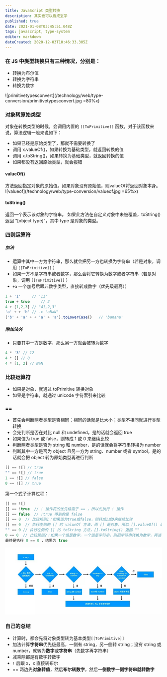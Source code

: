 ```yaml
---
title: JavaScript 类型转换
description: 其实也可以看成玄学
published: true
date: 2021-01-08T03:45:51.048Z
tags: javascript, type-system
editor: markdown
dateCreated: 2020-12-03T10:46:33.305Z
---
```


### 在 JS 中类型转换只有三种情况，分别是：
- 转换为布尔值
- 转换为字符串
- 转换为数字

![primitivetypesconvert](/technology/web/type-conversion/primitivetypesconvert.jpg =80%x)

### 对象转原始类型

对象在转换类型的时候，会调用内置的 `[[ToPrimitive]]` 函数，对于该函数来说，算法逻辑一般来说如下：
* 如果已经是原始类型了，那就不需要转换了
* 调用 x.valueOf()，如果转换为基础类型，就返回转换的值
* 调用 x.toString()，如果转换为基础类型，就返回转换的值
* 如果都没有返回原始类型，就会报错

#### valueOf()
方法返回指定对象的原始值。如果对象没有原始值，则valueOf将返回对象本身。
![valueof](/technology/web/type-conversion/valueof.jpg =65%x)

#### toString()
返回一个表示该对象的字符串。
如果此方法在自定义对象中未被覆盖，toString() 返回 "[object type]"，其中 type 是对象的类型。

### 四则运算符

##### 加法
- 运算中其中一方为字符串，那么就会把另一方也转换为字符串（若是对象，调用 `[[ToPrimitive]]` ）
- 如果一方不是字符串或者数字，那么会将它转换为数字或者字符串（若是对象，调用 `[[ToPrimitive]]` ）
- `+a` 一个加号后跟非数字类型，直接转成数字（优先级最高））

```js
1 + '1'     // '11'
true + true     // 2
4 + [1,2,3] // "41,2,3"
'a' + + 'b' // -> "aNaN"
('b' + 'a' + + 'a' + 'a').toLowerCase()   // 'banana'
```

##### 除加法外
- 只要其中一方是数字，那么另一方就会被转为数字

```js
4 * '3' // 12
4 * [] // 0
4 * [1, 2] // NaN
```

### 比较运算符
- 如果是对象，就通过 toPrimitive 转换对象
- 如果是字符串，就通过 unicode 字符索引来比较

### ==
- 首先会判断两者类型是否相同：相同的话就是比大小；类型不相同就进行类型转换
- 会先判断是否在对比 null 和 undefined，是的话就会返回 true
- 如果值为 true 或 false，则转成 1 或 0 来继续比较
- 判断两者类型是否为 string 和 number，是的话就会将字符串转换为 number
- 判断其中一方是否为 object 且另一方为 string、number 或者 symbol，是的话就会把 object 转为原始类型再进行判断

```js
[] == ![] // true
"" == ![] // true
1 == ![] // false
0 == ![] // true
```
第一个式子计算过程：
```js
[] == ![]
[] == !true  // ! 操作符的优先级高于 == ，所以先执行 ! 操作
[] == false  // !true 得到的是 false
[] == 0  // 比较规则1：如果值为true或false，则转成1或0来继续比较
[] == 0  // 执行左侧的 [] 的 valueOf 方法，而 [] 是对象，所以 [].valueOf() 返回本身 []
"" == 0 // 执行左侧的 [] 的 toString 方法，[].toString() 返回 ""
0 == 0  // 比较规则2：如果一个值是数字，一个值是字符串，则把字符串转换为数字，再进行比较，"" 转成数字是 0
最终是执行 0 == 0 ，结果为 true
```

![convertprocess](/technology/web/type-conversion/convertprocess.jpg)

### 自己的总结

- 计算时，都会先将对象类型转为基本类型`[[ToPrimitive]]`
- 加法计算**字符串**优先级最高，一侧有 string，另一侧转 string；没有 string 或 number，就转为**数字**或**字符串**（先数字再字符串）
- 减乘除都是有数字转数字
- `!` 后跟 x，x 直接转布尔
- == 两边先**对象转值**，然后**布尔转数字**，然后**一侧数字一侧字符串就转数字**
